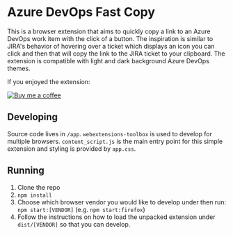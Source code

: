 # Azure DevOps Fast Copy

This is a browser extension that aims to quickly copy a link to an Azure DevOps work item with the click of a button. The inspiration is similar to JIRA's behavior of hovering over a ticket which displays an icon you can click and then that will copy the link to the JIRA ticket to your clipboard. The extension is compatible with light and dark background Azure DevOps themes.

If you enjoyed the extension:

[![Buy me a coffee][buymeacoffee-shield]][buymeacoffee]

[buymeacoffee]: https://www.buymeacoffee.com/nybblr
[buymeacoffee-shield]: https://www.buymeacoffee.com/assets/img/custom_images/orange_img.png

## Developing
Source code lives in `/app`. `webextensions-toolbox` is used to develop for multiple browsers. `content_script.js` is the main entry point for this simple extension and styling is provided by `app.css`.

## Running
1. Clone the repo
2. `npm install`
3. Choose which browser vendor you would like to develop under then run: `npm start:[VENDOR]` (e.g. `npm start:firefox`)
4. Follow the instructions on how to load the unpacked extension under `dist/[VENDOR]` so that you can develop. 